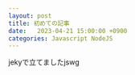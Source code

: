```yaml
---
layout: post
title: 初めての記事
date:   2023-04-21 15:00:00 +0900
categories: Javascript NodeJS
---
```

jekyで立てましたjswg